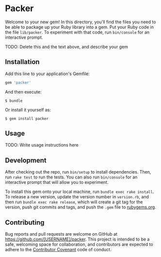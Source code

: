 # Packer

Welcome to your new gem! In this directory, you'll find the files you need to be able to package up your Ruby library into a gem. Put your Ruby code in the file `lib/packer`. To experiment with that code, run `bin/console` for an interactive prompt.

TODO: Delete this and the text above, and describe your gem

## Installation

Add this line to your application's Gemfile:

```ruby
gem 'packer'
```

And then execute:

    $ bundle

Or install it yourself as:

    $ gem install packer

## Usage

TODO: Write usage instructions here

## Development

After checking out the repo, run `bin/setup` to install dependencies. Then, run `rake test` to run the tests. You can also run `bin/console` for an interactive prompt that will allow you to experiment.

To install this gem onto your local machine, run `bundle exec rake install`. To release a new version, update the version number in `version.rb`, and then run `bundle exec rake release`, which will create a git tag for the version, push git commits and tags, and push the `.gem` file to [rubygems.org](https://rubygems.org).

## Contributing

Bug reports and pull requests are welcome on GitHub at https://github.com/[USERNAME]/packer. This project is intended to be a safe, welcoming space for collaboration, and contributors are expected to adhere to the [Contributor Covenant](contributor-covenant.org) code of conduct.
